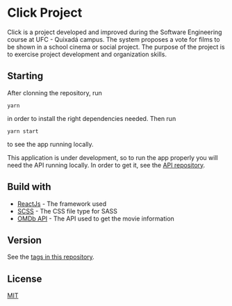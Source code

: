 # Click Project

Click is a project developed and improved during the Software Engineering course at UFC - Quixadá campus. The system proposes a vote for films to be shown in a school cinema or social project. The purpose of the project is to exercise project development and organization skills.

## Starting

After clonning the repository, run

```
yarn
```
in order to install the right dependencies needed. Then run

```
yarn start
```
to see the app running locally.

This application is under development, so to run the app properly you will need the API running locally. In order to get it, see the [API repository](https://github.com/oliveiraD4vi/click-project-back).

## Build with

* [ReactJs](https://pt-br.reactjs.org/) - The framework used
* [SCSS](https://sass-lang.com/) - The CSS file type for SASS
* [OMDb API](https://www.omdbapi.com/) - The API used to get the movie information

## Version

See the [tags in this repository](https://github.com/oliveiraD4vi/click-project/tags).

## License

[MIT](https://choosealicense.com/licenses/mit/)
